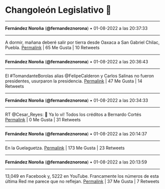 # Changoleón Legislativo 🙈
*****
**Fernández Noroña** (**@fernandeznorona**) • 01-08-2022 a las 20:37:33
*****
A dormir, mañana deberé salir por tierra desde Oaxaca a San Gabriel Chilac, Puebla.
[Permalink](https://twitter.com/fernandeznorona/status/1554325507390554114) | 65 Me Gusta | 10 Retweets
*****
**Fernández Noroña** (**@fernandeznorona**) • 01-08-2022 a las 20:36:43
*****
El #TomandanteBorolas alias @FelipeCalderon y Carlos Salinas no fueron presidentes, usurparon la presidencia.
[Permalink](https://twitter.com/fernandeznorona/status/1554325295561379842) | 47 Me Gusta | 14 Retweets
*****
**Fernández Noroña** (**@fernandeznorona**) • 01-08-2022 a las 20:34:33
*****
RT @Cesar_Reyes: 😬 Ya lo vi!
Todos los créditos a Bernardo Cortés
[Permalink](https://twitter.com/fernandeznorona/status/1554324750004002816) | 0 Me Gusta | 31 Retweets
*****
**Fernández Noroña** (**@fernandeznorona**) • 01-08-2022 a las 20:14:37
*****
En la Guelaguetza.
[Permalink](https://twitter.com/fernandeznorona/status/1554319736984461318) | 173 Me Gusta | 23 Retweets
*****
**Fernández Noroña** (**@fernandeznorona**) • 01-08-2022 a las 20:13:59
*****
13,049 en Facebook y, 5222 en YouTube. Francamente los números de esta última Red me parece que no reflejan.
[Permalink](https://twitter.com/fernandeznorona/status/1554319577080893440) | 37 Me Gusta | 7 Retweets